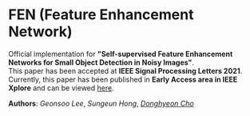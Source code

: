 # FEN (Feature Enhancement Network)
Official implementation for **"Self-supervised Feature Enhancement Networks for Small Object Detection in Noisy Images"**.  
This paper has been accepted at **IEEE Signal Processing Letters 2021**.  
Currently, this paper has been published in **Early Access area in IEEE Xplore** and can be viewed [here](https://ieeexplore.ieee.org/document/9432743). 
  
**Authors**: *Geonsoo Lee*, *Sungeun Hong*, *[Donghyeon Cho](https://scholar.google.com/citations?user=zj-NER4AAAAJ&hl=ko&oi=ao)*
